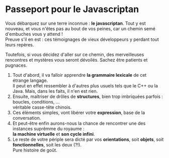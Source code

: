 # Passeport pour le Javascriptan


Vous débarquez sur une terre inconnue : **le javascriptan**.
Tout y est nouveau, et vous n'êtes pas au bout de vos peines, car un chemin semé d'embuches vous y attend !  
Preuve s'il en est : ces témoignages de vieux développeurs y perdant tout leurs repères. 

Toutefois, si vous décidez d'aller sur ce chemin, des merveilleuses rencontres et mystères vous seront dévoilés. Sachez être patients et pugnaces.

1. Tout d'abord, il va falloir apprendre **la grammaire lexicale** de cet étrange langage.  
Il peut en effet ressembler à d'autres plus usuels tels que le C++ ou la Java. Mais, dans les faits, il n'en est rien.
2. Ensuite, maîtriser de drôles de **structures**, bien trop imbriquées parfois : boucles, conditions, ...  
véritable casse-tête chinois.
3. Ces éléments simples, vont libérer votre **expression**, base de la conversation.
4. Et peut-être enfin aurons-nous la chance de rencontrer une des instances suprêmme du royaume :  
**la machine virtuelle** et **son cycle infini**. 
5. Le reste de votre périple sera dicté par vos **orientations**, soit **objets**, soit **fonctionnelles**, soit les deux (?!).  
Pure histoire de goût.
